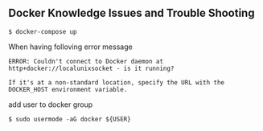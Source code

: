 ## Docker Knowledge Issues and Trouble Shooting

`$ docker-compose up`

When having folloving error message

```
ERROR: Couldn't connect to Docker daemon at http+docker://localunixsocket - is it running?

If it's at a non-standard location, specify the URL with the DOCKER_HOST environment variable.
```
add user to docker group

`$ sudo usermode -aG docker ${USER}` 
